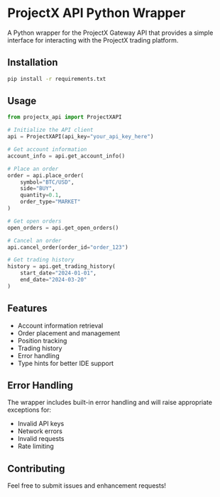 # ProjectX API Python Wrapper

A Python wrapper for the ProjectX Gateway API that provides a simple interface for interacting with the ProjectX trading platform.

## Installation

```bash
pip install -r requirements.txt
```

## Usage

```python
from projectx_api import ProjectXAPI

# Initialize the API client
api = ProjectXAPI(api_key="your_api_key_here")

# Get account information
account_info = api.get_account_info()

# Place an order
order = api.place_order(
    symbol="BTC/USD",
    side="BUY",
    quantity=0.1,
    order_type="MARKET"
)

# Get open orders
open_orders = api.get_open_orders()

# Cancel an order
api.cancel_order(order_id="order_123")

# Get trading history
history = api.get_trading_history(
    start_date="2024-01-01",
    end_date="2024-03-20"
)
```

## Features

- Account information retrieval
- Order placement and management
- Position tracking
- Trading history
- Error handling
- Type hints for better IDE support

## Error Handling

The wrapper includes built-in error handling and will raise appropriate exceptions for:
- Invalid API keys
- Network errors
- Invalid requests
- Rate limiting

## Contributing

Feel free to submit issues and enhancement requests! 
